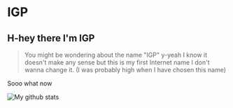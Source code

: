 # IGP

## H-hey there I'm IGP 
> You might be wondering about the name "IGP" 
y-yeah I know it doesn't make any sense but this is my first Internet name
I don't wanna change it. (I was probably high when I have chosen this name)

<p> Sooo what now </p>


![My github stats](https://github-readme-stats.vercel.app/api?username=Im-IGP&show_icons=true&theme=dark)
